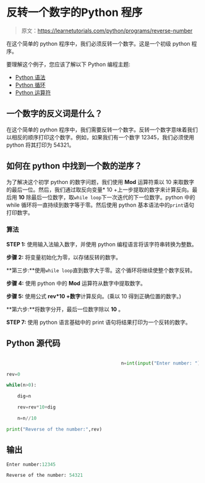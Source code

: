 # 反转一个数字的Python 程序

> 原文：<https://learnetutorials.com/python/programs/reverse-number>

在这个简单的 python 程序中，我们必须反转一个数字。这是一个初级 python 程序。

要理解这个例子，您应该了解以下 Python 编程主题:

*   [Python 语法](../../python/syntax-comments "Python Syntax")
*   [Python 循环](../../python/python-loop-tutorials "Strings in Python")
*   [Python 运算符](../../python/python-operators "Python operators")

## 一个数字的反义词是什么？

在这个简单的 python 程序中，我们需要反转一个数字。反转一个数字意味着我们以相反的顺序打印这个数字。例如，如果我们有一个数字 12345，我们必须使用 python 将其打印为 54321。

## 如何在 python 中找到一个数的逆序？

为了解决这个初学 python 的数字问题，我们使用 **Mod** 运算符乘以 10 来取数字的最后一位。然后，我们通过取反向变量* 10 +上一步提取的数字来计算反向。最后用 **10** 除最后一位数字，取`while loop`下一次迭代的下一位数字。python 中的 while 循环将一直持续到数字等于零。然后使用 python 基本语法中的`print`语句打印数字。

### 算法

**STEP 1:** 使用输入法输入数字，并使用 python 编程语言将该字符串转换为整数。

**步骤 2:** 将变量初始化为零，以存储反转的数字。

**第三步:**使用`while loop`直到数字大于零。这个循环将继续使整个数字反转。

**步骤 4:** 使用 python 中的 **Mod** 运算符从数字中提取数字。

**步骤 5:** 使用公式 **rev*10 +数字**计算反向。(乘以 10 得到正确位置的数字。)

**第六步:**将数字分开，最后一位数字除以 **10** 。

**STEP 7:** 使用 python 语言基础中的 print 语句将结果打印为一个反转的数字。

## Python 源代码

```py

                                          n=int(input("Enter number: "))

rev=0

while(n>0):

    dig=n

    rev=rev*10+dig

    n=n//10

print("Reverse of the number:",rev)

```

## 输出

```py
Enter number:12345

Reverse of the number: 54321
```